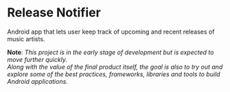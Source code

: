 # Release Notifier
Android app that lets user keep track of upcoming and recent releases of music artists. 

**Note**: *This project is in the early stage of development but is expected to move further quickly.\
Along with the value of the final product itself, the goal is also to try out and explore some of the best practices, frameworks, libraries and tools to build Android applications.*
